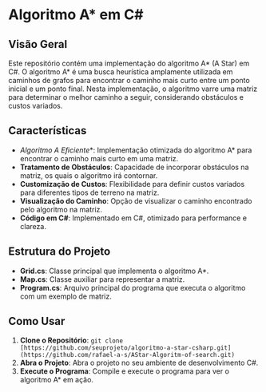 # Algoritmo A* em C#

## Visão Geral

Este repositório contém uma implementação do algoritmo A* (A Star) em C#. O algoritmo A* é uma busca heurística amplamente utilizada em caminhos de grafos para encontrar o caminho mais curto entre um ponto inicial e um ponto final. Nesta implementação, o algoritmo varre uma matriz para determinar o melhor caminho a seguir, considerando obstáculos e custos variados.

## Características

- **Algoritmo A* Eficiente**: Implementação otimizada do algoritmo A* para encontrar o caminho mais curto em uma matriz.
- **Tratamento de Obstáculos**: Capacidade de incorporar obstáculos na matriz, os quais o algoritmo irá contornar.
- **Customização de Custos**: Flexibilidade para definir custos variados para diferentes tipos de terreno na matriz.
- **Visualização do Caminho**: Opção de visualizar o caminho encontrado pelo algoritmo na matriz.
- **Código em C#**: Implementado em C#, otimizado para performance e clareza.

## Estrutura do Projeto

- **Grid.cs**: Classe principal que implementa o algoritmo A*.
- **Map.cs**: Classe auxiliar para representar a matriz.
- **Program.cs**: Arquivo principal do programa que executa o algoritmo com um exemplo de matriz.

## Como Usar

1. **Clone o Repositório**: `git clone [https://github.com/seuprojeto/algoritmo-a-star-csharp.git](https://github.com/rafael-a-s/AStar-Algoritm-of-search.git)`
2. **Abra o Projeto**: Abra o projeto no seu ambiente de desenvolvimento C#.
3. **Execute o Programa**: Compile e execute o programa para ver o algoritmo A* em ação.

